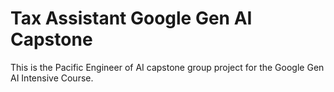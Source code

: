 # Tax Assistant Google Gen AI Capstone
This is the Pacific Engineer of AI capstone group project for the Google Gen AI Intensive Course.